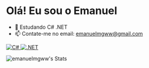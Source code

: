 # Olá! Eu sou o Emanuel

- 🌱 Estudando C# .NET
- 📫 Contate-me no email: emanuelmgww@gmail.com

<p align="left">
  <a href="https://docs.microsoft.com/pt-br/dotnet/csharp/" target="_blank" rel="noreferrer">
    <img src="https://img.shields.io/badge/C%23-239120?style=for-the-badge&logo=c-sharp&logoColor=white" alt="C#" />
  </a>
  <a href="https://dotnet.microsoft.com/pt-br/" target="_blank" rel="noreferrer">
    <img src="https://img.shields.io/badge/.NET-631A99?style=for-the-badge&logo=.net&logoColor=white" alt=".NET" />
  </a>
</p>

<p align="left">
  <img src="https://github-readme-stats.vercel.app/api?username=emanuelmgww&theme=dark&show_icons=true&hide_border=true&count_private=true" alt="emanuelmgww's Stats">
</p>

